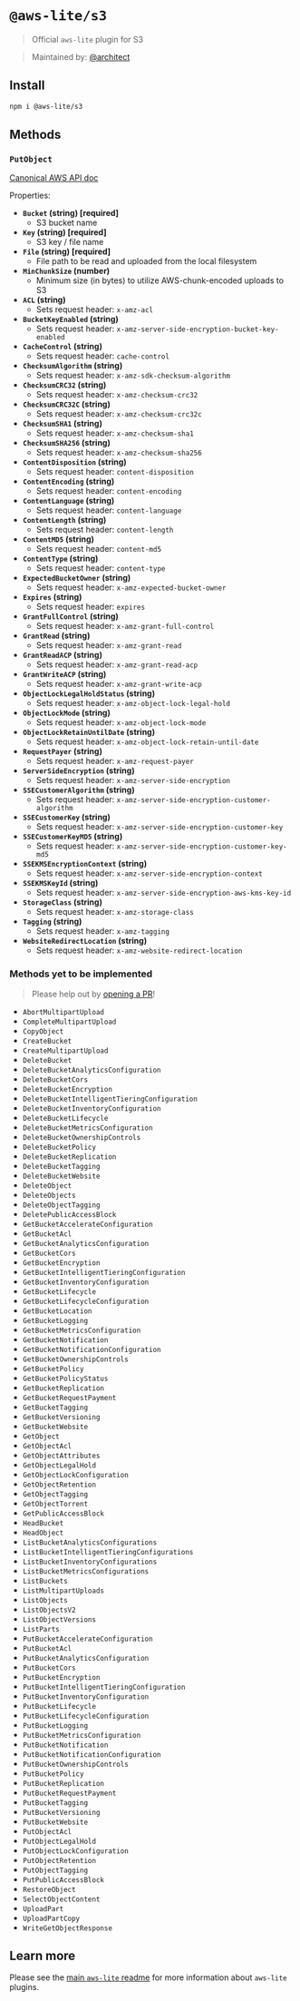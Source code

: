 # `@aws-lite/s3`

> Official `aws-lite` plugin for S3

> Maintained by: [@architect](https://github.com/architect)


## Install

```sh
npm i @aws-lite/s3
```


## Methods

<!-- ! Do not remove method_docs_start / method_docs_end ! -->
<!-- method_docs_start -->
### `PutObject`

[Canonical AWS API doc](https://docs.aws.amazon.com/AmazonS3/latest/API/API_PutObject.html)

Properties:
- **`Bucket` (string) [required]**
  - S3 bucket name
- **`Key` (string) [required]**
  - S3 key / file name
- **`File` (string) [required]**
  - File path to be read and uploaded from the local filesystem
- **`MinChunkSize` (number)**
  - Minimum size (in bytes) to utilize AWS-chunk-encoded uploads to S3
- **`ACL` (string)**
  - Sets request header: `x-amz-acl`
- **`BucketKeyEnabled` (string)**
  - Sets request header: `x-amz-server-side-encryption-bucket-key-enabled`
- **`CacheControl` (string)**
  - Sets request header: `cache-control`
- **`ChecksumAlgorithm` (string)**
  - Sets request header: `x-amz-sdk-checksum-algorithm`
- **`ChecksumCRC32` (string)**
  - Sets request header: `x-amz-checksum-crc32`
- **`ChecksumCRC32C` (string)**
  - Sets request header: `x-amz-checksum-crc32c`
- **`ChecksumSHA1` (string)**
  - Sets request header: `x-amz-checksum-sha1`
- **`ChecksumSHA256` (string)**
  - Sets request header: `x-amz-checksum-sha256`
- **`ContentDisposition` (string)**
  - Sets request header: `content-disposition`
- **`ContentEncoding` (string)**
  - Sets request header: `content-encoding`
- **`ContentLanguage` (string)**
  - Sets request header: `content-language`
- **`ContentLength` (string)**
  - Sets request header: `content-length`
- **`ContentMD5` (string)**
  - Sets request header: `content-md5`
- **`ContentType` (string)**
  - Sets request header: `content-type`
- **`ExpectedBucketOwner` (string)**
  - Sets request header: `x-amz-expected-bucket-owner`
- **`Expires` (string)**
  - Sets request header: `expires`
- **`GrantFullControl` (string)**
  - Sets request header: `x-amz-grant-full-control`
- **`GrantRead` (string)**
  - Sets request header: `x-amz-grant-read`
- **`GrantReadACP` (string)**
  - Sets request header: `x-amz-grant-read-acp`
- **`GrantWriteACP` (string)**
  - Sets request header: `x-amz-grant-write-acp`
- **`ObjectLockLegalHoldStatus` (string)**
  - Sets request header: `x-amz-object-lock-legal-hold`
- **`ObjectLockMode` (string)**
  - Sets request header: `x-amz-object-lock-mode`
- **`ObjectLockRetainUntilDate` (string)**
  - Sets request header: `x-amz-object-lock-retain-until-date`
- **`RequestPayer` (string)**
  - Sets request header: `x-amz-request-payer`
- **`ServerSideEncryption` (string)**
  - Sets request header: `x-amz-server-side-encryption`
- **`SSECustomerAlgorithm` (string)**
  - Sets request header: `x-amz-server-side-encryption-customer-algorithm`
- **`SSECustomerKey` (string)**
  - Sets request header: `x-amz-server-side-encryption-customer-key`
- **`SSECustomerKeyMD5` (string)**
  - Sets request header: `x-amz-server-side-encryption-customer-key-md5`
- **`SSEKMSEncryptionContext` (string)**
  - Sets request header: `x-amz-server-side-encryption-context`
- **`SSEKMSKeyId` (string)**
  - Sets request header: `x-amz-server-side-encryption-aws-kms-key-id`
- **`StorageClass` (string)**
  - Sets request header: `x-amz-storage-class`
- **`Tagging` (string)**
  - Sets request header: `x-amz-tagging`
- **`WebsiteRedirectLocation` (string)**
  - Sets request header: `x-amz-website-redirect-location`


### Methods yet to be implemented

> Please help out by [opening a PR](https://github.com/architect/aws-lite#authoring-aws-lite-plugins)!

- `AbortMultipartUpload`
- `CompleteMultipartUpload`
- `CopyObject`
- `CreateBucket`
- `CreateMultipartUpload`
- `DeleteBucket`
- `DeleteBucketAnalyticsConfiguration`
- `DeleteBucketCors`
- `DeleteBucketEncryption`
- `DeleteBucketIntelligentTieringConfiguration`
- `DeleteBucketInventoryConfiguration`
- `DeleteBucketLifecycle`
- `DeleteBucketMetricsConfiguration`
- `DeleteBucketOwnershipControls`
- `DeleteBucketPolicy`
- `DeleteBucketReplication`
- `DeleteBucketTagging`
- `DeleteBucketWebsite`
- `DeleteObject`
- `DeleteObjects`
- `DeleteObjectTagging`
- `DeletePublicAccessBlock`
- `GetBucketAccelerateConfiguration`
- `GetBucketAcl`
- `GetBucketAnalyticsConfiguration`
- `GetBucketCors`
- `GetBucketEncryption`
- `GetBucketIntelligentTieringConfiguration`
- `GetBucketInventoryConfiguration`
- `GetBucketLifecycle`
- `GetBucketLifecycleConfiguration`
- `GetBucketLocation`
- `GetBucketLogging`
- `GetBucketMetricsConfiguration`
- `GetBucketNotification`
- `GetBucketNotificationConfiguration`
- `GetBucketOwnershipControls`
- `GetBucketPolicy`
- `GetBucketPolicyStatus`
- `GetBucketReplication`
- `GetBucketRequestPayment`
- `GetBucketTagging`
- `GetBucketVersioning`
- `GetBucketWebsite`
- `GetObject`
- `GetObjectAcl`
- `GetObjectAttributes`
- `GetObjectLegalHold`
- `GetObjectLockConfiguration`
- `GetObjectRetention`
- `GetObjectTagging`
- `GetObjectTorrent`
- `GetPublicAccessBlock`
- `HeadBucket`
- `HeadObject`
- `ListBucketAnalyticsConfigurations`
- `ListBucketIntelligentTieringConfigurations`
- `ListBucketInventoryConfigurations`
- `ListBucketMetricsConfigurations`
- `ListBuckets`
- `ListMultipartUploads`
- `ListObjects`
- `ListObjectsV2`
- `ListObjectVersions`
- `ListParts`
- `PutBucketAccelerateConfiguration`
- `PutBucketAcl`
- `PutBucketAnalyticsConfiguration`
- `PutBucketCors`
- `PutBucketEncryption`
- `PutBucketIntelligentTieringConfiguration`
- `PutBucketInventoryConfiguration`
- `PutBucketLifecycle`
- `PutBucketLifecycleConfiguration`
- `PutBucketLogging`
- `PutBucketMetricsConfiguration`
- `PutBucketNotification`
- `PutBucketNotificationConfiguration`
- `PutBucketOwnershipControls`
- `PutBucketPolicy`
- `PutBucketReplication`
- `PutBucketRequestPayment`
- `PutBucketTagging`
- `PutBucketVersioning`
- `PutBucketWebsite`
- `PutObjectAcl`
- `PutObjectLegalHold`
- `PutObjectLockConfiguration`
- `PutObjectRetention`
- `PutObjectTagging`
- `PutPublicAccessBlock`
- `RestoreObject`
- `SelectObjectContent`
- `UploadPart`
- `UploadPartCopy`
- `WriteGetObjectResponse`
<!-- method_docs_end -->


## Learn more

Please see the [main `aws-lite` readme](https://github.com/architect/aws-lite) for more information about `aws-lite` plugins.
